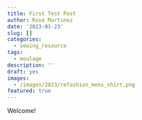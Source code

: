 ```yaml
---
title: First Test Post
author: Rose Martinez
date: '2023-01-23'
slug: []
categories:
  - sewing_resource
tags:
  - moulage
description: ''
draft: yes
images:
  - /images/2023/refashion_mens_shirt.png
featured: true
---
```


Welcome!